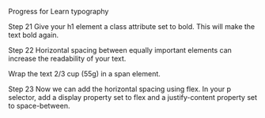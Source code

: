 Progress for Learn typography

Step 21
Give your h1 element a class attribute set to bold. This will make the text bold again.

Step 22
Horizontal spacing between equally important elements can increase the readability of your text.

Wrap the text 2/3 cup (55g) in a span element.

Step 23
Now we can add the horizontal spacing using flex. In your p selector, add a display property set to flex and a justify-content property set to space-between.

